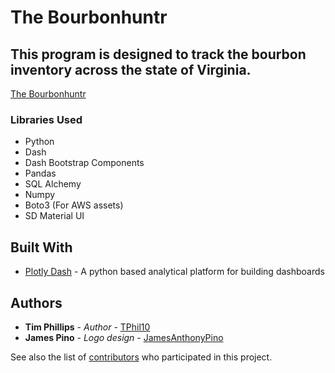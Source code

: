 # The Bourbonhuntr

## This program is designed to track the bourbon inventory across the state of Virginia.

[The Bourbonhuntr](https://app.bourbonhuntr.com)

### Libraries Used

- Python
- Dash
- Dash Bootstrap Components
- Pandas
- SQL Alchemy
- Numpy
- Boto3 (For AWS assets)
- SD Material UI


## Built With

* [Plotly Dash](https://github.com/plotly/dash) - A python based analytical platform for building dashboards

## Authors

* **Tim Phillips** - *Author* - [TPhil10](https://github.com/Tphil10)
* **James Pino** - *Logo design* - [JamesAnthonyPino](https://github.com/JamesAnthonyPino)

See also the list of [contributors](https://github.com/TPhil10/Bourbonhuntr/network/dependencies) who participated in this project.